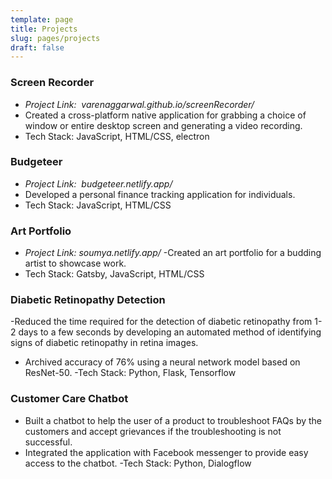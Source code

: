 ```yaml
---
template: page
title: Projects
slug: pages/projects
draft: false
---
```

### Screen Recorder 
- *Project Link: ​ varenaggarwal.github.io/screenRecorder/​*
- Created a cross-platform native application for grabbing a choice of window or entire desktop screen and
generating a video recording.
- Tech Stack: JavaScript, HTML/CSS, electron

### Budgeteer​
- *Project Link: ​ budgeteer.netlify.app/*
- Developed a personal finance tracking application for individuals.
- Tech Stack: JavaScript, HTML/CSS

### Art Portfolio ​
- *Project Link: soumya​.netlify.app/​*
-Created an art portfolio for a budding artist to showcase work.
- Tech Stack: Gatsby, JavaScript, HTML/CSS
### Diabetic Retinopathy Detection
-Reduced the time required for the detection of diabetic retinopathy from 1-2 days to a few seconds by
developing an automated method of identifying signs of diabetic retinopathy in retina images.
- Archived accuracy of 76% using a neural network model based on ResNet-50.
-Tech Stack: Python, Flask, Tensorflow

### Customer Care Chatbot
- Built a chatbot to help the user of a product to troubleshoot FAQs by the customers and accept
grievances if the troubleshooting is not successful.
- Integrated the application with Facebook messenger to provide easy access to the chatbot.
-Tech Stack: Python, Dialogflow